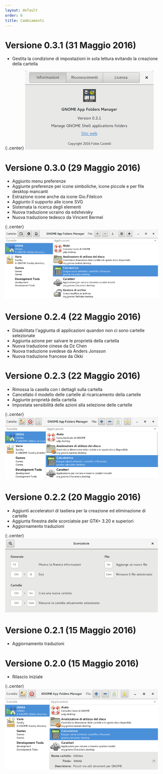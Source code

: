 ```yaml
---
layout: default
order: 6
title: Cambiamenti
---
```

# Versione 0.3.1 (31 Maggio 2016)
* Gestita la condizione di impostazioni in sola lettura evitando la creazione della cartella

{:.center}
![Finestra informazioni di GNOME AppFolders Manager 0.3.1](/resources/gnome-appfolders-manager/archive/0.3.1/italian/about.png)

# Versione 0.3.0 (29 Maggio 2016)

* Aggiunto menu preferenze
* Aggiunte preferenze per icone simboliche, icone piccole e per file desktop mancanti
* Estrazione icone anche da icone Gio.FileIcon
* Aggiunto il supporto alle icone SVG
* Sistemata la ricerca degli elementi
* Nuova traduzione ucraino da edshevsky
* Nuova traduzione tedesco da Vincent Bermel

{:.center}
![Finestra principale di GNOME AppFolders Manager 0.3.0](/resources/gnome-appfolders-manager/archive/0.3.0/italian/main.png)

# Versione 0.2.4 (22 Maggio 2016)

* Disabilitata l'aggiunta di applicazioni quandon non ci sono cartelle selezionate
* Aggiunta azione per salvare le propriet&agrave; della cartella
* Nuova traduzione cinese da Dz Chen
* Nuova traduzione svedese da Anders Jonsson
* Nuova traduzione francese da Okki

# Versione 0.2.3 (22 Maggio 2016)

* Rimossa la casella con i dettagli sulla cartella
* Cancellato il modello delle cartelle al ricaricamento della cartelle
* Aggiunte propriet&agrave; della cartella
* Impostata sensibilit&agrave; delle azioni alla selezione delle cartelle

{:.center}
![Finestra principale di GNOME AppFolders Manager 0.2.3](/resources/gnome-appfolders-manager/archive/0.2.3/italian/main.png)

# Versione 0.2.2 (20 Maggio 2016)

* Aggiunti acceleratori di tastiera per la creazione ed eliminazione di cartelle
* Aggiunta finestra delle scorciatoie per GTK+ 3.20 e superiori
* Aggiornamento traduzioni

{:.center}
![Finestra delle scorciatoie di GNOME AppFolders Manager 0.2.2](/resources/gnome-appfolders-manager/archive/0.2.2/italian/shortcuts.png)

# Versione 0.2.1 (15 Maggio 2016)

* Aggiornamento traduzioni


# Versione 0.2.0 (15 Maggio 2016)

* Rilascio iniziale

{:.center}
![Finestra principale di GNOME AppFolders Manager 0.2.0](/resources/gnome-appfolders-manager/archive/0.2.0/italian/main.png)